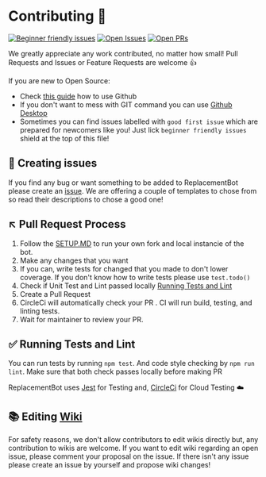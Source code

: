 # Contributing 👥 

[![Beginner friendly issues](https://img.shields.io/github/issues/MrBartusek/ReplacementBot/good%20first%20issue?color=blueviolet&label=beginner%20friendly%20issues&logo=github)](https://github.com/MrBartusek/ReplacementBot/labels/good%20first%20issue) 
[![Open Issues](https://img.shields.io/github/issues/MrBartusek/ReplacementBot?color=blueviolet&label=issues&logo=github)](https://github.com/MrBartusek/ReplacementBot/issues)
[![Open PRs](https://img.shields.io/github/issues-pr/MrBartusek/ReplacementBot?color=blueviolet&label=pull%20requests&logo=github)](https://github.com/MrBartusek/ReplacementBot/pulls) 


We greatly appreciate any work contributed, no matter how small! Pull Requests and Issues or Feature Requests are welcome 👍

If you are new to Open Source:  
- Check [this guide](https://help.github.com/en/github/getting-started-with-github) how to use Github
- If you don't want to mess with GIT command you can use [Github Desktop](https://desktop.github.com)
- Sometimes you can find issues labelled with `good first issue` which are prepared for newcomers like you! Just lick `beginner friendly issues` shield at the top of this file!


## 🐞 Creating issues

If you find any bug or want something to be added to ReplacementBot please create an [issue](https://github.com/MrBartusek/ReplacementBot/issues). We are offering a couple of templates to chose from so read their descriptions to chose a good one!

## ↖️ Pull Request Process

1. Follow the [SETUP.MD](SETUP.MD) to run your own fork and local instancie of the bot.
2. Make any changes that you want
3. If you can, write tests for changed that you made to don't lower coverage. If you don't know how to write tests please use `test.todo()`
4. Check if Unit Test and Lint passed locally [Running Tests and Lint](#✅-Running-Tests-and-Lint)
5. Create a Pull Request
6. CircleCi will automatically check your PR . CI will run build, testing, and linting tests.
7. Wait for maintainer to review your PR.

## ✅ Running Tests and Lint 
You can run tests by running `npm test`. And code style checking by `npm run lint`. Make sure that both check passes locally before making PR

ReplacementBot uses [Jest](https://jestjs.io) for Testing and, [CircleCi](https://circleci.com) for Cloud Testing ☁️

## 📚 Editing [Wiki](https://github.com/MrBartusek/ReplacementBot/wiki)
For safety reasons, we don't allow contributors to edit wikis directly but, any contribution to wikis are welcome. If you want to edit wiki regarding an open issue, please comment your proposal on the issue. If there isn't any issue please create an issue by yourself and propose wiki changes!
